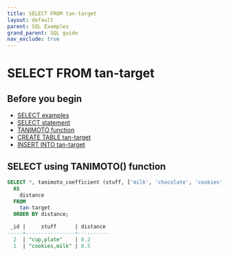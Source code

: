 ```yaml
---
title: SELECT FROM tan-target
layout: default
parent: SQL Examples
grand_parent: SQL guide
nav_exclude: true
---
```

# SELECT FROM tan-target

## Before you begin
* [SELECT examples](/docs/sql-guide/examples/sql-eg-select/sql-eg-select-home)
* [SELECT statement](/docs/sql-guide/statements/statement-select)
* [TANIMOTO function](/docs/sql-guide/functions/function-tanimoto)
* [CREATE TABLE tan-target](/docs/sql-guide/examples/sql-eg-table/sql-eg-table-create-cosvec-target)
* [INSERT INTO tan-target](/docs/sql-guide/examples/sql-eg-insert/sql-eg-insert-bulk-cosvec-target)

## SELECT using TANIMOTO() function

```sql
SELECT *, tanimoto_coefficient (stuff, ['milk', 'chocolate', 'cookies', 'cup'])
  AS
    distance
  FROM
    tan-target
  ORDER BY distance;

 _id |     stuff      | distance
-----+----------------+----------
  2  | "cup,plate"    | 0.2
  1  | "cookies,milk" | 0.5
```
